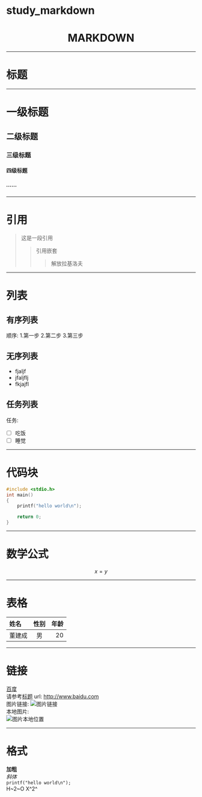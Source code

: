# study_markdown
# <center> **MARKDOWN**  

---
# 标题  
---  
# 一级标题
## 二级标题
### 三级标题
#### 四级标题
##### ......
---  
# 引用  
>这是一段引用  
>>引用嵌套
>>>解放拉基洛夫  
---
# 列表  
## 有序列表
顺序:
1.第一步
2.第二步
3.第三步
## 无序列表
- fjaljf
- jfaljflj
- fkjajfl
## 任务列表
任务:
* [ ] 吃饭
* [ ] 睡觉
---
# 代码块  
```c
#include <stdio.h>
int main()
{
    printf("hello world\n");

    return 0;
}
```
---
# 数学公式
$$
x =y
$$  

---
# 表格
|姓名|性别|年龄|
|:--|:--:|--:|
|董建成|男|20|  
---
# 链接
[百度](www.baidu.con "一个搜索引擎")  
请参考[标题](#一级标题)
url: http://www.baidu.com  
图片链接:
![图片链接](https://encrypted-tbn0.gstatic.com/images?q=tbn:ANd9GcS0FdCrfX56iVyItoUZxyZEKqLojY7sBNUpMdmHtfpw9A&s)  
本地图片:  
![图片本地位置](/1.png)

---
# 格式 

**加粗**  
*斜体*  
`printf("hello world\n");`  
H~2~O
X^2^
